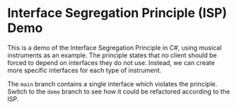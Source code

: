 # Interface Segregation Principle (ISP) Demo

This is a demo of the Interface Segregation Principle in C#, using musical instruments as an example. The principle states that no client should be forced to depend on interfaces they do not use. Instead, we can create more specific interfaces for each type of instrument.

The `main` branch contains a single interface which violates the principle. Switch to the `demo` branch to see how it could be refactored according to the ISP.

